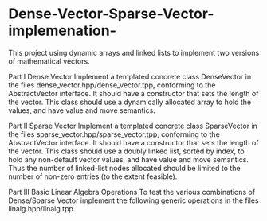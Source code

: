 # Dense-Vector-Sparse-Vector-implemenation-
This project using dynamic arrays and linked lists to implement two versions of mathematical vectors.

Part I Dense Vector
Implement a templated concrete class DenseVector in the files dense_vector.hpp/dense_vector.tpp, conforming to the AbstractVector interface. It should have a constructor that sets the length of the vector. This class should use a dynamically allocated array to hold the values, and have value and move semantics.

Part II Sparse Vector
Implement a templated concrete class SparseVector in the files sparse_vector.hpp/sparse_vector.tpp, conforming to the AbstractVector interface. It should have a constructor that sets the length of the vector. This class should use a doubly linked list, sorted by index, to hold any non-default vector values, and have value and move semantics. Thus the number of linked-list nodes allocated should be limited to the number of non-zero entries (to the extent feasible).

Part III Basic Linear Algebra Operations
To test the various combinations of Dense/Sparse Vector implement the following generic operations in the files linalg.hpp/linalg.tpp.
